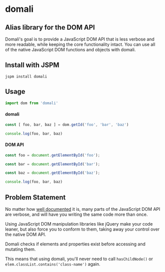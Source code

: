 # domali

## Alias library for the DOM API

Domali's goal is to provide a JavaScript DOM API that is less verbose and more readable, while keeping the core functionality intact. You can use all of the native JavaScript DOM functions and objects with domali.


## Install with JSPM

`jspm install domali`

## Usage


```javascript
import dom from 'domali'
```

#### domali
```javascript
const [ foo, bar, baz ] = dom.getId('foo', 'bar', 'baz')

console.log(foo, bar, baz)
```


#### DOM API

```javascript
const foo = document.getElementById('foo');

const bar = document.getElementById('bar');

const baz = document.getElementById('baz');

console.log(foo, bar, baz)
```

## Problem Statement
No matter how
[well documented](https://developer.mozilla.org/en-US/docs/Web/API/Document_Object_Model)
it is, many parts of the JavaScript DOM API are verbose, and will have you
writing the same code more than once.

Using JavaScript DOM manipulation libraries like jQuery make your code
leaner, but also force you to conform to them, taking away your control
over the native DOM API.

Domali checks if elements and properties exist before accessing and mutating
them.

This means that using domali, you'll never need to call `hasChildNode()`
or `elem.classList.contains('class-name')` again.
